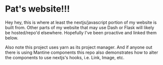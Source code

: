 # Pat's website!!!

Hey hey, this is where at least the nextjs/javascript portion of
my website is built from. Other parts of my website that may use
Dash or Flask will likely be hosted/repo'd elsewhere. Hopefully
I've been proactive and linked them below.

Also note this project uses yarn as its project manager. And
if anyone out there is using Mantine components this repo also
demonstrates how to alter the components to use nextjs's hooks,
i.e. Link, Image, etc.